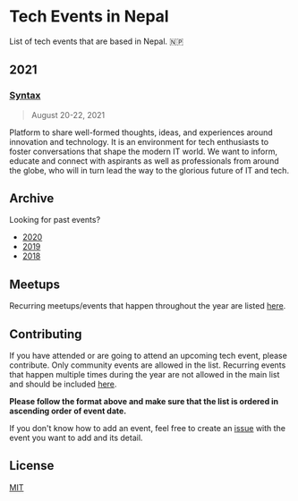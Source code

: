 # Tech Events in Nepal

List of tech events that are based in Nepal. 🇳🇵

## 2021

### [Syntax](https://syntax.lftechnology.com)

> August 20-22, 2021

Platform to share well-formed thoughts, ideas, and experiences around innovation and technology. It is an environment for tech enthusiasts to foster conversations that shape the modern IT world. We want to inform, educate and connect with aspirants as well as professionals from around the globe, who will in turn lead the way to the glorious future of IT and tech.

## Archive

Looking for past events?

- [2020](archive/2020.md)
- [2019](archive/2019.md)
- [2018](archive/2018.md)

## Meetups

Recurring meetups/events that happen throughout the year are listed [here](meetup/README.md).

## Contributing

If you have attended or are going to attend an upcoming tech event, please contribute. Only community events are allowed in the list. Recurring events that happen multiple times during the year are not allowed in the main list and should be included [here](meetup/README.md).

**Please follow the format above and make sure that the list is ordered in ascending order of event date.**

If you don't know how to add an event, feel free to create an [issue](https://github.com/mesaugat/tech-events-in-nepal/issues) with the event you want to add and its detail.

## License

[MIT](LICENSE)
